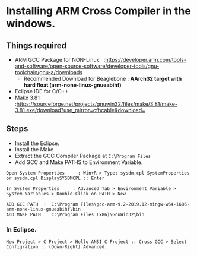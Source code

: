 # Installing ARM Cross Compiler in the windows.
## Things required
- ARM GCC Package for NON-Linux &nbsp;&nbsp;:https://developer.arm.com/tools-and-software/open-source-software/developer-tools/gnu-toolchain/gnu-a/downloads
  - Recommended Download for Beaglebone : **AArch32 target with hard float (arm-none-linux-gnueabihf)**
- Eclipse IDE for C/C++
- Make 3.81 &nbsp;&nbsp;&nbsp; :https://sourceforge.net/projects/gnuwin32/files/make/3.81/make-3.81.exe/download?use_mirror=cfhcable&download=
## Steps
- Install the Eclipse.
- Install the Make
- Extract the GCC Compiler Package at ```C:\Program Files```
- Add GCC and Make PATHS to Environment Variable.
```
Open System Properties     : Win+R > Type: sysdm.cpl SystemProperties or sysdm.cpl DisplaySYSDMCPL :: Enter
```
```
In System Properties     : Advanced Tab > Environment Variable > System Variables > Double-Click on PATH > New
```

```
ADD GCC PATH  :  C:\Program Files\gcc-arm-9.2-2019.12-mingw-w64-i686-arm-none-linux-gnueabihf\bin
ADD MAKE PATH :  C:\Program Files (x86)\GnuWin32\bin
```
### In Eclipse.
```
New Project > C Project > Hello ANSI C Project :: Cross GCC > Select Configration :: (Down-Right) Advanced.
```
